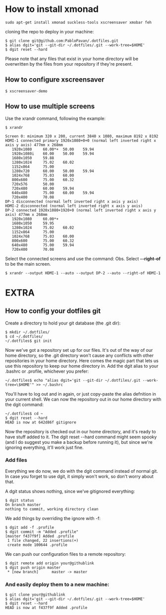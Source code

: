 # How to install xmonad

```shell
sudo apt-get install xmonad suckless-tools xscreensaver xmobar feh
```
cloning the repo to deploy in your machine:
```shell
$ git clone git@github.com:PabloPavan/.dotfiles.git
$ alias dgit='git --git-dir ~/.dotfiles/.git --work-tree=$HOME'
$ dgit reset --hard
``` 
Please note that any files that exist in your home directory will be overwritten by the files from your repository if they're present.

## How to configure xscreensaver 

```shell
$ xscreensaver-demo 
``` 
## How to use multiple screens

Use the xrandr command, following the example:

```shell
$ xrandr

Screen 0: minimum 320 x 200, current 3840 x 1080, maximum 8192 x 8192
HDMI-1 connected primary 1920x1080+0+0 (normal left inverted right x axis y axis) 477mm x 268mm
   1920x1080     60.00*+  50.00    59.94  
   1920x1080i    60.00    50.00    59.94  
   1680x1050     59.88  
   1280x1024     75.02    60.02  
   1152x864      75.00  
   1280x720      60.00    50.00    59.94  
   1024x768      75.03    60.00  
   800x600       75.00    60.32  
   720x576       50.00  
   720x480       60.00    59.94  
   640x480       75.00    60.00    59.94  
   720x400       70.08  
DP-1 disconnected (normal left inverted right x axis y axis)
HDMI-2 disconnected (normal left inverted right x axis y axis)
DP-2 connected 1920x1080+1920+0 (normal left inverted right x axis y axis) 477mm x 268mm
   1920x1080     60.00*+
   1680x1050     59.95  
   1280x1024     75.02    60.02  
   1152x864      75.00  
   1024x768      75.03    60.00  
   800x600       75.00    60.32  
   640x480       75.00    59.94  
   720x400       70.08 

```

Select the connected screens and use the command: Obs. Select **--right-of** to be the main screen.

```shell
$ xrandr --output HDMI-1 --auto --output DP-2 --auto --right-of HDMI-1 
``` 

# EXTRA
## How to config your dotfiles git

Create a directory to hold your git database (the .git dir):

```shell
$ mkdir ~/.dotfiles/
$ cd ~/.dotfiles/
~/.dotfiles$ git init
``` 

Now we've got a repository set up for our files. It's out of the way of our home directory, so the .git directory won't cause any conflicts with other repositories in your home directory. Here comes the magic part that lets us use this repository to keep our home directory in. Add the dgit alias to your .bashrc or .profile, whichever you prefer:

```shell
~/.dotfiles$ echo "alias dgit='git --git-dir ~/.dotfiles/.git --work-tree=\$HOME'" >> ~/.bashrc
``` 
​You'll have to log out and in again, or just copy-paste the alias defnition in your current shell. We can now the repository out in our home directory with the dgit command:

```shell
~/.dotfiles$ cd ~
$ dgit reset --hard
HEAD is now at 642d86f gitignore
``` 
Now the repository is checked out in our home directory, and it's ready to have stuff added to it. The dgit reset --hard command might seem spooky (and I do suggest you make a backup before running it), but since we're ignoring everything, it'll work just fine.

### Add files
Everything we do now, we do with the dgit command instead of normal git. In case you forget to use dgit, it simply won't work, so don't worry about that.

A dgit status shows nothing, since we've gitignored everything:
```shell
$ dgit status
On branch master
nothing to commit, working directory clean
```
We add things by overriding the ignore with -f:
```shell
$ dgit add -f .profile 
$ dgit commit -m "Added .profile"
[master f437f9f] Added .profile
 1 file changed, 22 insertions(+)
 create mode 100644 .profile
 ```
We can push our configuration files to a remote repository:
```shell
$ dgit remote add origin your@githublink
$ dgit push origin master
 * [new branch]      master -> master
 ```
 ### And easily deploy them to a new machine:
 
```shell
$ git clone your@githublink
$ alias dgit='git --git-dir ~/.dotfiles/.git --work-tree=$HOME'
$ dgit reset --hard
HEAD is now at f437f9f Added .profile
``` 
 
